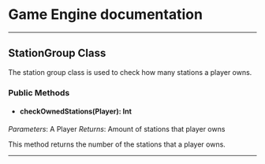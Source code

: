 # Game Engine documentation
---

## StationGroup Class

The station group class is used to check how many stations a player owns. 

### Public Methods 

- #### checkOwnedStations(Player): Int
*Parameters*: A Player
*Returns*: Amount of stations that player owns

This method returns the number of the stations that a player owns.

---